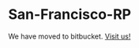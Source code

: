 San-Francisco-RP
================

We have moved to bitbucket. [Visit us!](https://bitbucket.org/rmachadol/san-francisco-rp)